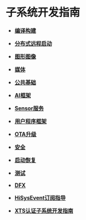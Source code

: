 # 子系统开发指南<a name="ZH-CN_TOPIC_0000001111199452"></a>

-   **[编译构建](subsys-build.md)**  

-   **[分布式远程启动](subsys-remote-start.md)**  

-   **[图形图像](subsys-graphics.md)**  

-   **[媒体](subsys-multimedia.md)**  

-   **[公共基础](subsys-utils.md)**  

-   **[AI框架](subsys-aiframework.md)**  

-   **[Sensor服务](subsys-densor.md)**  

-   **[用户程序框架](subsys-application-framework.md)**  

-   **[OTA升级](subsys-ota-guide.md)**  

-   **[安全](subsys-security.md)**  

-   **[启动恢复](subsys-boot.md)**  

-   **[测试](subsys-testguide-test.md)**  

-   **[DFX](subsys-dfx.md)**  

-   **[HiSysEvent订阅指导](subsys-dfx-hisyseventread.md)**  

-   **[XTS认证子系统开发指南](subsys-xts-guide.md)**  


